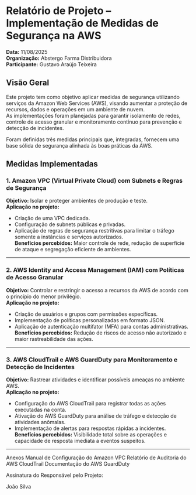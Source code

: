 # Relatório de Projeto – Implementação de Medidas de Segurança na AWS

**Data:** 11/08/2025  
**Organização:** Abstergo Farma Distribuidora  
**Participante:** Gustavo Araújo Teixeira 

## Visão Geral

Este projeto tem como objetivo aplicar medidas de segurança utilizando serviços da Amazon Web Services (AWS), visando aumentar a proteção de recursos, dados e operações em um ambiente de nuvem.  
As implementações foram planejadas para garantir isolamento de redes, controle de acesso granular e monitoramento contínuo para prevenção e detecção de incidentes.

Foram definidas três medidas principais que, integradas, fornecem uma base sólida de segurança alinhada às boas práticas da AWS.

## Medidas Implementadas

### 1. Amazon VPC (Virtual Private Cloud) com Subnets e Regras de Segurança
**Objetivo:** Isolar e proteger ambientes de produção e teste.  
**Aplicação no projeto:**  
- Criação de uma VPC dedicada.  
- Configuração de subnets públicas e privadas.  
- Aplicação de regras de segurança restritivas para limitar o tráfego somente a instâncias e serviços autorizados.  
**Benefícios percebidos:** Maior controle de rede, redução de superfície de ataque e segregação eficiente de ambientes.

---

### 2. AWS Identity and Access Management (IAM) com Políticas de Acesso Granular
**Objetivo:** Controlar e restringir o acesso a recursos da AWS de acordo com o princípio do menor privilégio.  
**Aplicação no projeto:**  
- Criação de usuários e grupos com permissões específicas.  
- Implementação de políticas personalizadas em formato JSON.  
- Aplicação de autenticação multifator (MFA) para contas administrativas.  
**Benefícios percebidos:** Redução de riscos de acesso não autorizado e maior rastreabilidade das ações.

---

### 3. AWS CloudTrail e AWS GuardDuty para Monitoramento e Detecção de Incidentes
**Objetivo:** Rastrear atividades e identificar possíveis ameaças no ambiente AWS.  
**Aplicação no projeto:**  
- Configuração do AWS CloudTrail para registrar todas as ações executadas na conta.  
- Ativação do AWS GuardDuty para análise de tráfego e detecção de atividades anômalas.  
- Implementação de alertas para respostas rápidas a incidentes.  
**Benefícios percebidos:** Visibilidade total sobre as operações e capacidade de resposta imediata a eventos suspeitos.

---

Anexos
Manual de Configuração do Amazon VPC
Relatório de Auditoria do AWS CloudTrail
Documentação do AWS GuardDuty

Assinatura do Responsável pelo Projeto:

João Silva

